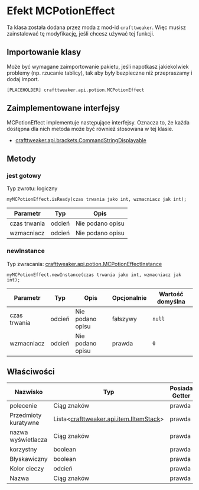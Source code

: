 # Efekt MCPotionEffect

Ta klasa została dodana przez moda z mod-id `crafttweaker`. Więc musisz zainstalować tę modyfikację, jeśli chcesz używać tej funkcji.

## Importowanie klasy
Może być wymagane zaimportowanie pakietu, jeśli napotkasz jakiekolwiek problemy (np. rzucanie tablicy), tak aby były bezpieczne niż przepraszamy i dodaj import.
```zenscript
[PLACEHOLDER] crafttweaker.api.potion.MCPotionEffect
```

## Zaimplementowane interfejsy
MCPotionEffect implementuje następujące interfejsy. Oznacza to, że każda dostępna dla nich metoda może być również stosowana w tej klasie.
- [crafttweaker.api.brackets.CommandStringDisplayable](/vanilla/api/brackets/CommandStringDisplayable)

## Metody
### jest gotowy

Typ zwrotu: logiczny

```zenscript
myMCPotionEffect.isReady(czas trwania jako int, wzmacniacz jak int);
```

| Parametr     | Typ    | Opis             |
| ------------ | ------ | ---------------- |
| czas trwania | odcień | Nie podano opisu |
| wzmacniacz   | odcień | Nie podano opisu |


### newInstance

Typ zwracania: [crafttweaker.api.potion.MCPotionEffectInstance](/vanilla/api/potions/MCPotionEffectInstance)

```zenscript
myMCPotionEffect.newInstance(czas trwania jako int, wzmacniacz jak int);
```

| Parametr     | Typ    | Opis             | Opcjonalnie | Wartość domyślna |
| ------------ | ------ | ---------------- | ----------- | ---------------- |
| czas trwania | odcień | Nie podano opisu | fałszywy    | `null`           |
| wzmacniacz   | odcień | Nie podano opisu | prawda      | `0`              |



## Właściwości

| Nazwisko             | Typ                                                                                        | Posiada Getter | Ma ustawienie |
| -------------------- | ------------------------------------------------------------------------------------------ | -------------- | ------------- |
| polecenie            | Ciąg znaków                                                                                | prawda         | fałszywy      |
| Przedmioty kuratywne | Lista&lt;[crafttweaker.api.item.IItemStack](/vanilla/api/items/IItemStack)&gt; | prawda         | fałszywy      |
| nazwa wyświetlacza   | Ciąg znaków                                                                                | prawda         | fałszywy      |
| korzystny            | boolean                                                                                    | prawda         | fałszywy      |
| Błyskawiczny         | boolean                                                                                    | prawda         | fałszywy      |
| Kolor cieczy         | odcień                                                                                     | prawda         | fałszywy      |
| Nazwa                | Ciąg znaków                                                                                | prawda         | fałszywy      |

